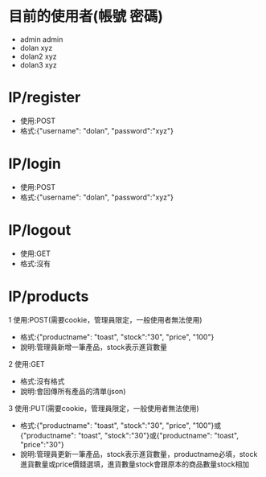 目前的使用者(帳號 密碼)
=====
* admin     admin
* dolan     xyz
* dolan2    xyz
* dolan3    xyz

IP/register
=====
* 使用:POST
* 格式:{"username": "dolan", "password":"xyz"}

IP/login
=====
* 使用:POST
* 格式:{"username": "dolan", "password":"xyz"}

IP/logout
=====
* 使用:GET
* 格式:沒有

IP/products
=====
1 使用:POST(需要cookie，管理員限定，一般使用者無法使用)

* 格式:{"productname": "toast", "stock":"30", "price", "100"}
* 說明:管理員新增一筆產品，stock表示進貨數量

2 使用:GET

* 格式:沒有格式
* 說明:會回傳所有產品的清單(json)

3 使用:PUT(需要cookie，管理員限定，一般使用者無法使用)

* 格式:{"productname": "toast", "stock":"30", "price", "100"}或{"productname": "toast", "stock":"30"}或{"productname": "toast", "price":"30"}
* 說明:管理員更新一筆產品，stock表示進貨數量，productname必填，stock進貨數量或price價錢選填，進貨數量stock會跟原本的商品數量stock相加
